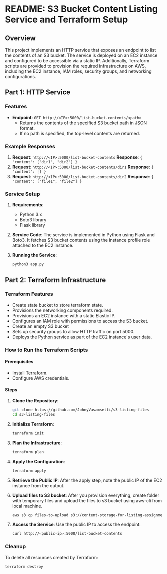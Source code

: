 # README: S3 Bucket Content Listing Service and Terraform Setup

## Overview

This project implements an HTTP service that exposes an endpoint to list the contents of an S3 bucket. The service is deployed on an EC2 instance and configured to be accessible via a static IP. Additionally, Terraform scripts are provided to provision the required infrastructure on AWS, including the EC2 instance, IAM roles, security groups, and networking configurations.

## Part 1: HTTP Service

### Features

- **Endpoint**: `GET http://<IP>:5000/list-bucket-contents/<path>`
  - Returns the contents of the specified S3 bucket path in JSON format.
  - If no path is specified, the top-level contents are returned.

### Example Responses

1. **Request**: `http://<IP>:5000/list-bucket-contents`
   **Response**: `{ "content": ["dir1", "dir2"] }`
2. **Request**: `http://<IP>:5000/list-bucket-contents/dir1`
   **Response**: `{ "content": [] }`
3. **Request**: `http://<IP>:5000/list-bucket-contents/dir2`
   **Response**: `{ "content": ["file1", "file2"] }`

### Service Setup

1. **Requirements**:

   - Python 3.x
   - Boto3 library
   - Flask library

2. **Service Code**:
   The service is implemented in Python using Flask and Boto3. It fetches S3 bucket contents using the instance profile role attached to the EC2 instance.

3. **Running the Service**:
   ```bash
   python3 app.py
   ```

## Part 2: Terraform Infrastructure

### Terraform Features

- Create state bucket to store terraform state.
- Provisions the networking components required.
- Provisions an EC2 instance with a static Elastic IP.
- Configures an IAM role with permissions to access the S3 bucket.
- Create an empty S3 bucket
- Sets up security groups to allow HTTP traffic on port 5000.
- Deploys the Python service as part of the EC2 instance's user data.

### How to Run the Terraform Scripts

#### Prerequisites

- Install [Terraform](https://www.terraform.io/downloads.html).
- Configure AWS credentials.

#### Steps

1. **Clone the Repository**:

   ```bash
   git clone https://github.com/JohnyVasamsetti/s3-listing-files
   cd s3-listing-files
   ```

2. **Initialize Terraform**:

   ```bash
   terraform init
   ```

3. **Plan the Infrastructure**:

   ```bash
   terraform plan
   ```

4. **Apply the Configuration**:

   ```bash
   terraform apply
   ```

5. **Retrieve the Public IP**:
   After the apply step, note the public IP of the EC2 instance from the output.

6. **Upload files to S3 bucket**:
   After you provision everything, create folder with temporary files and upload the files to s3 bucket using aws-cli from local machine.

   ```bash
   aws s3 cp files-to-upload s3://content-storage-for-listing-assignment --recursive
   ```

7. **Access the Service**:
   Use the public IP to access the endpoint:
   ```bash
   curl http://<public-ip>:5000/list-bucket-contents
   ```

### Cleanup

To delete all resources created by Terraform:

```bash
terraform destroy
```
